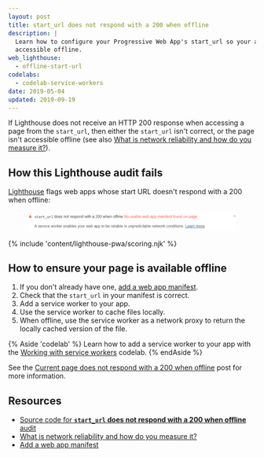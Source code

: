 ```yaml
---
layout: post
title: start_url does not respond with a 200 when offline
description: |
  Learn how to configure your Progressive Web App's start_url so your app is
  accessible offline.
web_lighthouse:
  - offline-start-url
codelabs:
  - codelab-service-workers
date: 2019-05-04
updated: 2019-09-19
---
```


If Lighthouse does not receive an HTTP 200
response when accessing a page from the `start_url`,
then either the `start_url` isn't correct,
or the page isn't accessible offline
(see also [What is network reliability and how do you measure it?](/network-connections-unreliable/)).

## How this Lighthouse audit fails

[Lighthouse](https://developers.google.com/web/tools/lighthouse/)
flags web apps whose start URL doesn't respond with a 200 when offline:

<figure class="w-figure">
  <img class="w-screenshot" src="offline-start-url.png" alt="Lighthouse audit showing start URL doesn't respond with 200 when offline">
</figure>

{% include 'content/lighthouse-pwa/scoring.njk' %}

## How to ensure your page is available offline

1. If you don't already have one, [add a web app manifest](/add-manifest/).
1. Check that the `start_url` in your manifest is correct.
1. Add a service worker to your app.
1. Use the service worker to cache files locally.
1. When offline, use the service worker as a network proxy to return the locally cached version of the file.

{% Aside 'codelab' %}
Learn how to add a service worker to your app
with the [Working with service workers](/codelab-service-workers) codelab.
{% endAside %}

See the [Current page does not respond with a 200 when offline](/works-offline)
post for more information.

## Resources

- [Source code for **`start_url` does not respond with a 200 when offline** audit](https://github.com/GoogleChrome/lighthouse/blob/master/lighthouse-core/audits/offline-start-url.js)
- [What is network reliability and how do you measure it?](/network-connections-unreliable/)
- [Add a web app manifest](/add-manifest/)
